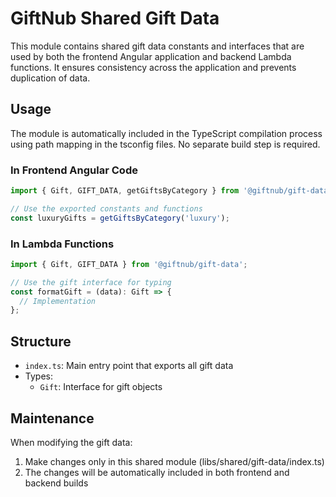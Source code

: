 # GiftNub Shared Gift Data

This module contains shared gift data constants and interfaces that are used by both the frontend Angular application and backend Lambda functions. It ensures consistency across the application and prevents duplication of data.

## Usage

The module is automatically included in the TypeScript compilation process using path mapping in the tsconfig files. No separate build step is required.

### In Frontend Angular Code

```typescript
import { Gift, GIFT_DATA, getGiftsByCategory } from '@giftnub/gift-data';

// Use the exported constants and functions
const luxuryGifts = getGiftsByCategory('luxury');
```

### In Lambda Functions

```typescript
import { Gift, GIFT_DATA } from '@giftnub/gift-data';

// Use the gift interface for typing
const formatGift = (data): Gift => {
  // Implementation
};
```

## Structure

- `index.ts`: Main entry point that exports all gift data
- Types:
  - `Gift`: Interface for gift objects

## Maintenance

When modifying the gift data:
1. Make changes only in this shared module (libs/shared/gift-data/index.ts)
2. The changes will be automatically included in both frontend and backend builds 